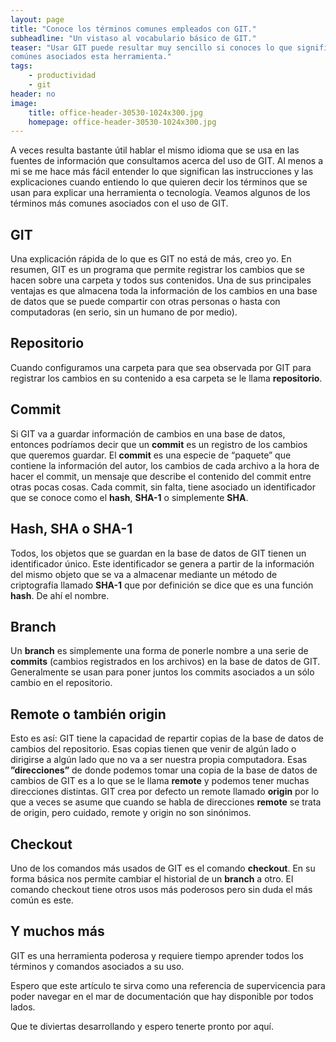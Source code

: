 ```yaml
---
layout: page
title: "Conoce los términos comunes empleados con GIT."
subheadline: "Un vistaso al vocabulario básico de GIT."
teaser: "Usar GIT puede resultar muy sencillo si conoces lo que significan los términos más
comúnes asociados esta herramienta."
tags:
    - productividad
    - git
header: no
image:
    title: office-header-30530-1024x300.jpg
    homepage: office-header-30530-1024x300.jpg
---
```

A veces resulta bastante útil hablar el mismo idioma que se usa en las fuentes de información que consultamos acerca del uso de GIT. Al menos a mi se me hace más fácil entender lo que significan las instrucciones y las explicaciones cuando entiendo lo que quieren decir los términos que se usan para explicar una herramienta o tecnología. Veamos algunos de los términos más comunes asociados con el uso de GIT.

## GIT

Una explicación rápida de lo que es GIT no está de más, creo yo. En resumen, GIT es un programa que permite registrar los cambios que se hacen sobre una carpeta y todos sus contenidos. Una de sus principales ventajas es que almacena toda la información de los cambios en una base de datos que se puede compartir con otras personas o hasta con computadoras (en serio, sin un humano de por medio).

## Repositorio

Cuando configuramos una carpeta para que sea observada por GIT para registrar los cambios en su contenido a esa carpeta se le llama **repositorio**.

## Commit

Si GIT va a guardar información de cambios en una base de datos, entonces podríamos decir que un **commit** es un registro de los cambios que queremos guardar. El __commit__ es una especie de “paquete” que contiene la información del autor, los cambios de cada archivo a la hora de hacer el commit, un mensaje que describe el contenido del commit entre otras pocas cosas. Cada commit, sin falta, tiene asociado un identificador que se conoce como el **hash**, **SHA-1** o simplemente **SHA**.

## Hash, SHA o SHA-1

Todos, los objetos que se guardan en la base de datos de GIT tienen un identificador único. Este identificador se genera a partir de la información del mismo objeto que se va a almacenar mediante un método de criptografía llamado **SHA-1** que por definición se dice que es una función **hash**. De ahí el nombre.

## Branch

Un **branch** es simplemente una forma de ponerle nombre a una serie de __commits__ (cambios registrados en los archivos) en la base de datos de GIT. Generalmente se usan para poner juntos los commits asociados a un sólo cambio en el repositorio.

## Remote o también origin

Esto es así: GIT tiene la capacidad de repartir copias de la base de datos de cambios del repositorio. Esas copias tienen que venir de algún lado o dirigirse a algún lado que no va a ser nuestra propia computadora. Esas __”direcciones”__ de donde podemos tomar una copia de la base de datos de cambios de GIT es a lo que se le llama **remote** y podemos tener muchas direcciones distintas. GIT crea por defecto un remote llamado **origin** por lo que a veces se asume que cuando se habla de direcciones __remote__ se trata de origin, pero cuidado, remote y origin no son sinónimos.

## Checkout

Uno de los comandos más usados de GIT es el comando **checkout**. En su forma básica nos permite cambiar el historial de un __branch__ a otro. El comando checkout tiene otros usos más poderosos pero sin duda el más común es este.

## Y muchos más

GIT es una herramienta poderosa y requiere tiempo aprender todos los términos y comandos asociados a su uso.

Espero que este artículo te sirva como una referencia de supervicencia para poder navegar en el mar de documentación que hay disponible por todos lados.

Que te diviertas desarrollando y espero tenerte pronto por aquí.